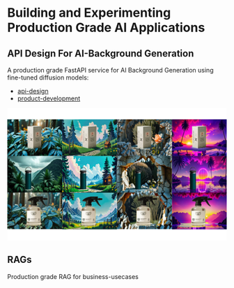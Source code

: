 # Building and Experimenting Production Grade AI Applications

## API Design For AI-Background Generation

A production grade FastAPI service for AI Background Generation using fine-tuned diffusion models: 

- [api-design](/ai-background-generation/README.md)
- [product-development](https://github.com/VimukthiRandika1997/AI-background-generation)

![Sample generated product-shots](/ai-background-generation/assets/sample_image.png)

## RAGs

Production grade RAG for business-usecases
